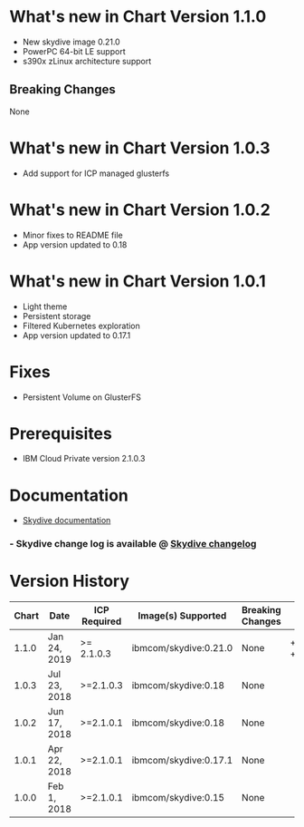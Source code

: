# What's new in Chart Version 1.1.0

* New skydive image 0.21.0
* PowerPC 64-bit LE support
* s390x zLinux architecture support

## Breaking Changes

None

# What's new in Chart Version 1.0.3

* Add support for ICP managed glusterfs

# What's new in Chart Version 1.0.2

* Minor fixes to README file
* App version updated to 0.18 

# What's new in Chart Version 1.0.1

* Light theme 
* Persistent storage  
* Filtered Kubernetes exploration
* App version updated to 0.17.1 

# Fixes
* Persistent Volume on GlusterFS


# Prerequisites
* IBM Cloud Private version 2.1.0.3

# Documentation
* [Skydive documentation](http://skydive.network/documentation/)


### - Skydive change log is available @ [Skydive changelog](https://github.com/skydive-project/skydive/blob/master/CHANGELOG.md)

# Version History

| Chart | Date | ICP Required | Image(s) Supported | Breaking Changes | Details |
| ----- | ---- | ------------ | ------------------ | ---------------- | ------- | 
| 1.1.0 | Jan 24, 2019| >= 2.1.0.3 | ibmcom/skydive:0.21.0 | None | +ppc64le, +s390x |
| 1.0.3 | Jul 23, 2018| >=2.1.0.3 | ibmcom/skydive:0.18 | None | |
| 1.0.2 | Jun 17, 2018| >=2.1.0.1 | ibmcom/skydive:0.18 | None | |
| 1.0.1 | Apr 22, 2018| >=2.1.0.1 | ibmcom/skydive:0.17.1 | None | |
| 1.0.0 | Feb 1, 2018| >=2.1.0.1 | ibmcom/skydive:0.15 | None | |
